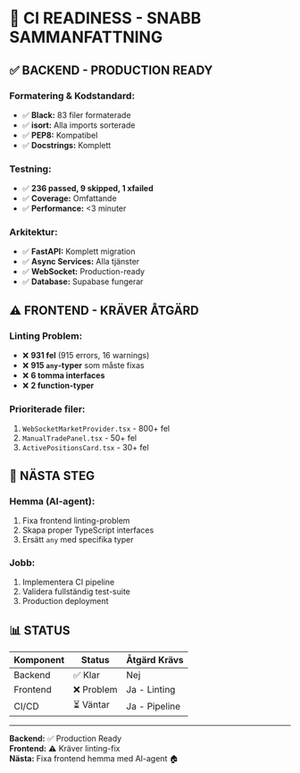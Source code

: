 # 🚀 CI READINESS - SNABB SAMMANFATTNING

## ✅ BACKEND - PRODUCTION READY

### **Formatering & Kodstandard:**
- ✅ **Black:** 83 filer formaterade
- ✅ **isort:** Alla imports sorterade
- ✅ **PEP8:** Kompatibel
- ✅ **Docstrings:** Komplett

### **Testning:**
- ✅ **236 passed, 9 skipped, 1 xfailed**
- ✅ **Coverage:** Omfattande
- ✅ **Performance:** <3 minuter

### **Arkitektur:**
- ✅ **FastAPI:** Komplett migration
- ✅ **Async Services:** Alla tjänster
- ✅ **WebSocket:** Production-ready
- ✅ **Database:** Supabase fungerar

## ⚠️ FRONTEND - KRÄVER ÅTGÄRD

### **Linting Problem:**
- ❌ **931 fel** (915 errors, 16 warnings)
- ❌ **915 `any`-typer** som måste fixas
- ❌ **6 tomma interfaces**
- ❌ **2 function-typer**

### **Prioriterade filer:**
1. `WebSocketMarketProvider.tsx` - 800+ fel
2. `ManualTradePanel.tsx` - 50+ fel
3. `ActivePositionsCard.tsx` - 30+ fel

## 🎯 NÄSTA STEG

### **Hemma (AI-agent):**
1. Fixa frontend linting-problem
2. Skapa proper TypeScript interfaces
3. Ersätt `any` med specifika typer

### **Jobb:**
1. Implementera CI pipeline
2. Validera fullständig test-suite
3. Production deployment

## 📊 STATUS

| Komponent | Status | Åtgärd Krävs |
|-----------|--------|--------------|
| Backend   | ✅ Klar | Nej |
| Frontend  | ❌ Problem | Ja - Linting |
| CI/CD     | ⏳ Väntar | Ja - Pipeline |

---

**Backend:** ✅ Production Ready  
**Frontend:** ⚠️ Kräver linting-fix  
**Nästa:** Fixa frontend hemma med AI-agent 🏠 
